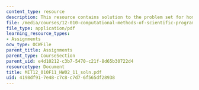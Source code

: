 ```yaml
---
content_type: resource
description: This resource contains solution to the problem set for homework02.
file: /media/courses/12-010-computational-methods-of-scientific-programming-fall-2011/4198df917e48c7c8c7d76f565df28938_MIT12_010F11_HW02_11_soln.pdf
file_type: application/pdf
learning_resource_types:
- Assignments
ocw_type: OCWFile
parent_title: Assignments
parent_type: CourseSection
parent_uid: e4d10212-c3b7-5470-c21f-8d65b30722d4
resourcetype: Document
title: MIT12_010F11_HW02_11_soln.pdf
uid: 4198df91-7e48-c7c8-c7d7-6f565df28938
---
```

